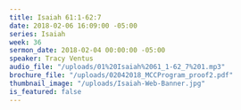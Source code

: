 ```yaml
---
title: Isaiah 61:1-62:7
date: 2018-02-06 16:09:00 -05:00
series: Isaiah
week: 36
sermon_date: 2018-02-04 00:00:00 -05:00
speaker: Tracy Ventus
audio_file: "/uploads/01%20Isaiah%2061_1-62_7%201.mp3"
brochure_file: "/uploads/02042018_MCCProgram_proof2.pdf"
thumbnail_image: "/uploads/Isaiah-Web-Banner.jpg"
is_featured: false
---
```


